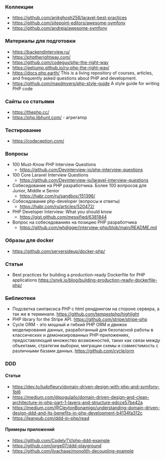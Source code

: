 ### Коллекции

- https://github.com/anikghosh256/laravel-best-practices
- https://github.com/sitepoint-editors/awesome-symfony
- https://github.com/andreia/awesome-symfony

### Материалы для подготовки

- https://backendinterview.ru/
- https://phptherightway.com/
- https://github.com/codeguy/php-the-right-way
- https://getjump.github.io/ru-php-the-right-way/
- https://docs.php.earth/ This is a living repository of courses, articles, and frequently asked questions about PHP and development.
- https://github.com/maxdmyers/php-style-guide A style guide for writing PHP code

### Сайты со статьями

- https://thephp.cc/
- https://php.libhunt.com/ - агрегатор

### Тестирование

- https://codeception.com/

### Вопросы

- 100 Must-Know PHP Interview Questions
  - https://github.com/Devinterview-io/php-interview-questions
- 100 Core Laravel Interview Questions
  - https://github.com/Devinterview-io/laravel-interview-questions
- Собеседование на PHP разработчика. Более 100 вопросов для Junior, Middle и Senior
  - https://habr.com/ru/sandbox/151396/
- Собеседование php-developer (вопросы и ответы)
  - https://habr.com/ru/articles/520472/
- PHP Developer Interview: What you should know
  - https://gist.github.com/messified/6381844
- Вопрос на собеседованиях на позицию PHP разработчика
  - https://github.com/whdigger/interview-php/blob/main/README.md

### Образы для docker

- https://github.com/serversideup/docker-php/

### Статьи

- Best practices for building a production-ready Dockerfile for PHP applications https://snyk.io/blog/building-production-ready-dockerfile-php/

### Библиотеки

- Подсветка синтаксиса PHP с html рендрингом на стороне сервера, а так же в терминале. https://github.com/tempestphp/highlight
- PHP library for the Stripe API. https://github.com/stripe/stripe-php
- Cycle ORM - это мощный и гибкий PHP ORM и движок моделирования данных, разработанный для безопасной работы в классических и демонизированных PHP-приложениях, предоставляющий множество возможностей, таких как связи между объектами, стратегии выборки, миграции схемы и совместимость с различными базами данных. https://github.com/cycle/orm

### DDD
#### Статьи

- https://dev.to/ludofleury/domain-driven-design-with-php-and-symfony-1bl6
- https://medium.com/@pogulailo/domain-driven-design-and-clean-architecture-in-php-part-1-layers-and-structure-edcce57be42a
- https://medium.com/@CleytonBonamigo/understanding-domain-driven-design-ddd-and-its-benefits-in-php-development-b4134fa312c
- https://leanpub.com/ddd-in-php/read

#### Примеры приложений

- https://github.com/CodelyTV/php-ddd-example
- https://github.com/jorge07/ddd-playground
- https://github.com/ilyachase/monolith-decoupling-example
